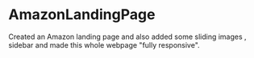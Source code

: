 # AmazonLandingPage
Created an Amazon landing page and also added some sliding images , sidebar and made this whole webpage "fully responsive".
